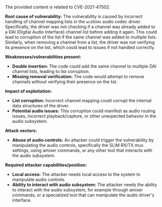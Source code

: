 The provided content is related to CVE-2021-47502.

**Root cause of vulnerability:**
The vulnerability is caused by incorrect handling of channel mapping lists in the `wcd934x` audio codec driver. Specifically, the driver was not checking if a channel was already added to a DAI (Digital Audio Interface) channel list before adding it again. This could lead to corruption of the list if the same channel was added to multiple lists. Similarly, when removing a channel from a list, the driver was not verifying its presence on the list, which could lead to issues if not handled correctly.

**Weaknesses/vulnerabilities present:**
- **Double insertion:** The code could add the same channel to multiple DAI channel lists, leading to list corruption.
- **Missing removal verification:** The code would attempt to remove channels without verifying their presence on the list.

**Impact of exploitation:**
- **List corruption:** Incorrect channel mapping could corrupt the internal data structures of the driver.
- **Potential audio issues:** This corruption could manifest as audio routing issues, incorrect playback/capture, or other unexpected behavior in the audio subsystem.

**Attack vectors:**
- **Abuse of audio controls:** An attacker could trigger the vulnerability by manipulating the audio controls, specifically the SLIM RX/TX mux settings, using amixer commands, or any other tool that interacts with the audio subsystem.

**Required attacker capabilities/position:**
- **Local access:** The attacker needs local access to the system to manipulate audio controls.
- **Ability to interact with audio subsystem:** The attacker needs the ability to interact with the audio subsystem, for example through amixer commands, or a specialized tool that can manipulate the audio driver's interface.